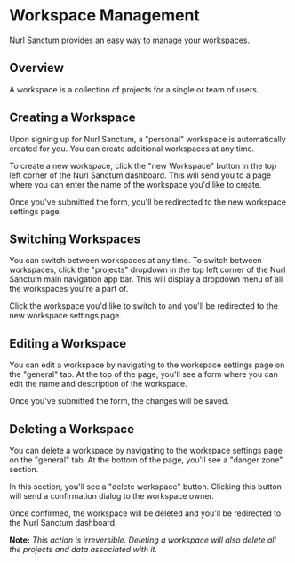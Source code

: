 # Workspace Management

Nurl Sanctum provides an easy way to manage your workspaces.

## Overview

A workspace is a collection of projects for a single or team of users.

## Creating a Workspace

Upon signing up for Nurl Sanctum, a "personal" workspace is automatically created for you. You can create additional workspaces at any time.

To create a new workspace, click the "new Workspace" button in the top left corner of the Nurl Sanctum dashboard. This will send you to a page where you can enter the name of the workspace you'd like to create.

Once you've submitted the form, you'll be redirected to the new workspace settings page.

## Switching Workspaces

You can switch between workspaces at any time. To switch between workspaces, click the "projects" dropdown in the top left corner of the Nurl Sanctum main navigation app bar. This will display a dropdown menu of all the workspaces you're a part of.

Click the workspace you'd like to switch to and you'll be redirected to the new workspace settings page.

## Editing a Workspace

You can edit a workspace by navigating to the workspace settings page on the "general" tab. At the top of the page, you'll see a form where you can edit the name and description of the workspace.

Once you've submitted the form, the changes will be saved.

## Deleting a Workspace

You can delete a workspace by navigating to the workspace settings page on the "general" tab. At the bottom of the page, you'll see a "danger zone" section.

In this section, you'll see a "delete workspace" button. Clicking this button will send a confirmation dialog to the workspace owner.

Once confirmed, the workspace will be deleted and you'll be redirected to the Nurl Sanctum dashboard.

**Note:** _This action is irreversible. Deleting a workspace will also delete all the projects and data associated with it._
